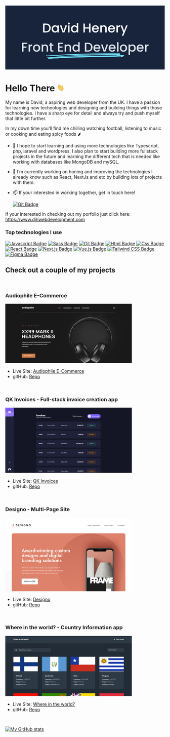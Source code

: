 ![Profile-banner](/images/gitHub-profile-banner.jpg)

# Hello There <img src="images/hi.gif" alt="drawing" width="24"/>

My name is David, a aspiring web developer from the UK. I have a passion for learning new technologies and designing and building things with those technologies. I have a sharp eye for detail and always try and push myself that little bit further.

In my down time you'll find me chilling watching football, listening to music or cooking and eating spicy foods :hot_pepper:

- 🌱 I hope to start learning and using more technologies like Typescript, php, laravel and wordpress. I also plan to start building more fullstack projects in the future and learning the different tech that is needed like working with databases like MongoDB and mySQL.
- 🔭 I’m currently working on honing and improving the technologies I already know such as React, NextJs and etc by building lots of projects with them.
- 📫 If your interested in working together, get in touch here!

  [![Git Badge](https://img.shields.io/badge/LinkedIn-0077B5?&logo=linkedin&logoColor=white)](https://www.linkedin.com/in/david-henery-725458241)


If your interested in checking out my porfolio just click here: https://www.djhwebdevelopment.com

### **Top technologies I use**

[![Javascript Badge](https://img.shields.io/badge/-Javascript-F0DB4F?style=for-the-badge&labelColor=black&logo=javascript&logoColor=F0DB4F)](#)
[![Sass Badge](https://img.shields.io/badge/-Sass-CD6799?style=for-the-badge&labelColor=black&logo=sass&logoColor=CD6799)](#)
[![Git Badge](https://img.shields.io/badge/-Git-DE4C36?style=for-the-badge&labelColor=black&logo=git&logoColor=DE4C36)](#)
[![Html Badge](https://img.shields.io/badge/HTML-E44D26?style=for-the-badge&logo=html5&labelColor=black&logoColor=E44D26)](#)
[![Css Badge](https://img.shields.io/badge/CSS-264DE4?&style=for-the-badge&labelColor=black&logo=css3&logoColor=264DE4)](#)
[![React Badge](https://img.shields.io/badge/REACT-00D8FF?&style=for-the-badge&labelColor=black&logo=react&logoColor=00D8FF)](#)
[![Next.js Badge](https://img.shields.io/badge/Next.js-000000?&style=for-the-badge&labelColor=white&logo=next.js&logoColor=000000)](#)
[![Vue.js Badge](https://img.shields.io/badge/Vue.js-4FC08D?&style=for-the-badge&labelColor=black&logo=vue.js&logoColor=4FC08D)](#)
[![Tailwind CSS Badge](https://img.shields.io/badge/Tailwind_CSS-38B2AC?&style=for-the-badge&labelColor=black&logo=tailwind-css&logoColor=38B2AC)](#)
[![Figma Badge](https://img.shields.io/badge/Figma-F24E1E?&style=for-the-badge&labelColor=black&logo=figma&logoColor=F24E1E)](#)





## Check out a couple of my projects

<br>

### **Audiophile E-Commerce** 
<img src="images/desktop-audiophile.png" alt="Football-Dashboard-Image" width="400px">

* Live Site: [Audiophile E-Commerce](https://audiophile-ecommerce-store.netlify.app/)
* gitHub: [Repo](https://github.com/David-Henery4/Audiophile-Ecommerce-site)

<br>

### **QK Invoices - Full-stack invoice creation app**
<img src="images/invoices-desktop-screenshot.png" alt="Desktop screenshot of QK Invoices app" width="400px">

* Live Site: [QK Invoices](https://qk-invoices.netlify.app/login)
* gitHub: [Repo](https://github.com/David-Henery4/Invoice-app-Frontend)

<br>

### **Designo - Multi-Page Site**
<img src="images/designo-desktop-screenshot.png" alt="Desktop screenshot of Designo home page landing" width="400px">

* Live Site: [Designo](https://designo-customs.netlify.app)
* gitHub: [Repo](https://github.com/David-Henery4/Designo-Website)

<br>

### **Where in the world? - Country Information app**
<img src="images/countries-main-menu-desk.png" alt="Desktop screenshot of Where in the world? App main menu" width="400px">

* Live Site: [Where in the world?](https://where-abouts-in-the-world.netlify.app)
* gitHub: [Repo](https://github.com/David-Henery4/Where-in-the-world)

<br>

[![My GitHub stats](https://github-readme-stats.vercel.app/api?username=David-Henery4&show_icons=true&bg_color=17243B&text_color=DFE5EC&icon_color=6EDAF1&title_color=6EDAF1&hide=contribs,prs)](https://github.com/David-Henery4/github-readme-stats)

<!--
**DizzlyD/DizzlyD** is a ✨ _special_ ✨ repository because its `README.md` (this file) appears on your GitHub profile.

Here are some ideas to get you started:

- 🔭 I’m currently working on ...
- 🌱 I’m currently learning React and hope to start building my own projects with it soon!
- 👯 I’m looking to collaborate on ...
- 🤔 I’m looking for help with ...
- 💬 Ask me about ...
- 📫 How to reach me: ...
- 😄 Pronouns: ...
- ⚡ Fun fact: ...
-->
